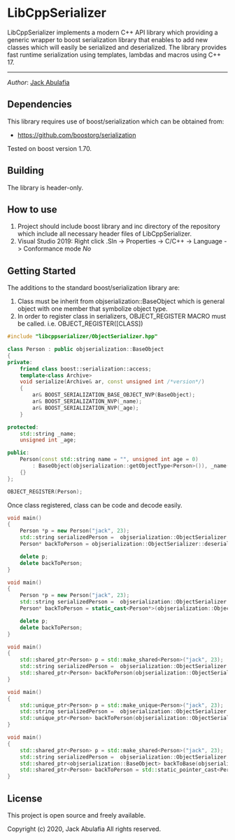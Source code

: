 # LibCppSerializer
LibCppSerializer implements a modern C++ API library which providing a generic wrapper to boost serialization library that enables to add
new classes which will easily be serialized and deserialized. 
The library provides fast runtime serialization using templates, lambdas and macros using C++ 17.

----
*Author*:      [Jack Abulafia](https://www.linkedin.com/in/jack-abulafia-463a23199/)

## Dependencies
This library requires use of boost/serialization which can be obtained from:
* <https://github.com/boostorg/serialization>

Tested on boost version 1.70.

## Building 
The library is header-only. 

## How to use
1) Project should include boost library and inc directory of the repository which include all necessary header files of LibCppSerializer.
2) Visual Studio 2019: Right click .Sln -> Properties -> C/C++ -> Language -> Conformance mode *No*

## Getting Started
The additions to the standard boost/serialization library are:
1) Class must be inherit from objserialization::BaseObject which is general object with one member that symbolize object type.
2) In order to register class in serializers, OBJECT_REGISTER MACRO must be called. i.e. OBJECT_REGISTER([CLASS])
```cpp
#include "libcppserializer/ObjectSerializer.hpp"

class Person : public objserialization::BaseObject
{
private:
	friend class boost::serialization::access;
	template<class Archive>
	void serialize(Archive& ar, const unsigned int /*version*/)
	{
		ar& BOOST_SERIALIZATION_BASE_OBJECT_NVP(BaseObject);
		ar& BOOST_SERIALIZATION_NVP(_name);
		ar& BOOST_SERIALIZATION_NVP(_age);
	}

protected:
	std::string _name;
	unsigned int _age;

public:
	Person(const std::string name = "", unsigned int age = 0)
		: BaseObject(objserialization::getObjectType<Person>()), _name(name), _age(age)
	{}
};

OBJECT_REGISTER(Person);
```

Once class registered, class can be code and decode easily.
```cpp
void main()
{
	Person *p = new Person("jack", 23);
	std::string serializedPerson =  objserialization::ObjectSerializer::serialize(p, objserialization::ArchiveType::TEXT);
	Person* backToPerson = objserialization::ObjectSerializer::deserialize<Person>(serializedPerson, objserialization::ArchiveType::TEXT);

	delete p;
	delete backToPerson;
}
```
```cpp
void main()
{
	Person *p = new Person("jack", 23);
	std::string serializedPerson =  objserialization::ObjectSerializer::serialize(p, objserialization::ArchiveType::BINARY);
	Person* backToPerson = static_cast<Person*>(objserialization::ObjectSerializer::deserialize(serializedPerson, objserialization::ArchiveType::BINARY));

	delete p;
	delete backToPerson;
}
```
```cpp
void main()
{
	std::shared_ptr<Person> p = std::make_shared<Person>("jack", 23);
	std::string serializedPerson =  objserialization::ObjectSerializer::serialize(p, objserialization::ArchiveType::BINARY);
	std::shared_ptr<Person> backToPerson(objserialization::ObjectSerializer::deserialize<Person>(serializedPerson, objserialization::ArchiveType::BINARY));
}
```
```cpp
void main()
{
	std::unique_ptr<Person> p = std::make_unique<Person>("jack", 23);
	std::string serializedPerson =  objserialization::ObjectSerializer::serialize(p, objserialization::ArchiveType::TEXT);
	std::unique_ptr<Person> backToPerson(objserialization::ObjectSerializer::deserialize<Person>(serializedPerson, objserialization::ArchiveType::TEXT));
}
```
```cpp
void main()
{
	std::shared_ptr<Person> p = std::make_shared<Person>("jack", 23);
	std::string serializedPerson =  objserialization::ObjectSerializer::serialize(p, objserialization::ArchiveType::BINARY);
	std::shared_ptr<objserialization::BaseObject> backToBase(objserialization::ObjectSerializer::deserialize(serializedPerson), objserialization::ArchiveType::BINARY);
	std::shared_ptr<Person> backToPerson = std::static_pointer_cast<Person>(std::move(backToBase));
}
```


## License 
This project is open source and freely available.

  Copyright (c) 2020, Jack Abulafia 
  All rights reserved.


